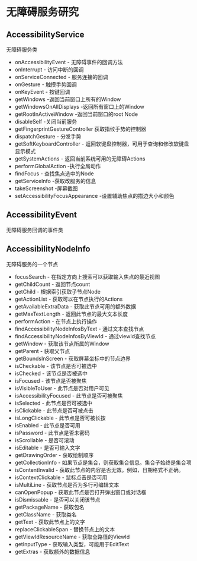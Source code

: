 # 无障碍服务研究

## AccessibilityService
无障碍服务类
* onAccessibilityEvent - 无障碍事件的回调方法
* onInterrupt - 访问中断的回调
* onServiceConnected - 服务连接的回调
* onGesture - 触摸手势回调
* onKeyEvent - 按键回调
* getWindows -返回当前窗口上所有的Window
* getWindowsOnAllDisplays -返回所有窗口上的Window
* getRootInActiveWindow -返回当前窗口的root Node
* disableSelf -关闭当前服务 
* getFingerprintGestureController 获取指纹手势的控制器
* dispatchGesture - 分发手势
* getSoftKeyboardController - 返回软键盘控制器，可用于查询和修改软键盘显示模式
* getSystemActions - 返回当前系统可用的无障碍Actions
* performGlobalAction -执行全局动作
* findFocus - 查找焦点选中的Node
* getServiceInfo -获取改服务的信息
* takeScreenshot -屏幕截图
* setAccessibilityFocusAppearance -设置辅助焦点的描边大小和颜色
## AccessibilityEvent
无障碍服务回调的事件类
## AccessibilityNodeInfo
无障碍服务的一个节点
* focusSearch - 在指定方向上搜索可以获取输入焦点的最近视图
* getChildCount - 返回节点count
* getChild - 根据索引获取子节点Node
* getActionList - 获取可以在节点执行的Actions
* getAvailableExtraData - 获取此节点可用的额外数据
* getMaxTextLength - 返回此节点的最大文本长度
* performAction - 在节点上执行操作
* findAccessibilityNodeInfosByText - 通过文本查找节点
* findAccessibilityNodeInfosByViewId - 通过viewId查找节点
* getWindow - 获取该节点所属的Window
* getParent - 获取父节点
* getBoundsInScreen - 获取屏幕坐标中的节点边界
* isCheckable - 该节点是否可被选中
* isChecked - 该节点是否被选中
* isFocused - 该节点是否被聚焦
* isVisibleToUser - 此节点是否对用户可见
* isAccessibilityFocused - 此节点是否可被聚焦
* isSelected - 此节点是否可被选中
* isClickable - 此节点是否可被点击
* isLongClickable - 此节点是否可被长按
* isEnabled - 此节点是否可用
* isPassword - 此节点是否未密码
* isScrollable - 是否可滚动
* isEditable - 是否可输入文字
* getDrawingOrder - 获取绘制顺序
* getCollectionInfo - 如果节点是集合，则获取集合信息。集合子始终是集合项
* isContentInvalid - 获取此节点的内容是否无效。例如，日期格式不正确。
* isContextClickable - 鼠标点击是否可用
* isMultiLine - 获取节点是否为多行可编辑文本
* canOpenPopup - 获取此节点是否打开弹出窗口或对话框
* isDismissable - 是否可以关闭该节点
* getPackageName - 获取包名
* getClassName - 获取类名
* getText - 获取此节点上的文字
* replaceClickableSpan - 替换节点上的文本
* getViewIdResourceName - 获取全路径的ViewId
* getInputType - 获取输入类型，可能用于EditText
* getExtras - 获取额外的数据信息